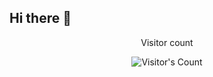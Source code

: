 ## Hi there 👋

<div align="center"> 
  <p>Visitor count</p>
  <img src="https://profile-counter.glitch.me/Andrea Borsatto/count.svg" alt="Visitor's Count" />
</div>

<!--
**BorsattoAndrea/BorsattoAndrea** is a ✨ _special_ ✨ repository because its `README.md` (this file) appears on your GitHub profile.

Here are some ideas to get you started:

- 🔭 I’m currently working on ...
- 🌱 I’m currently learning ...
- 👯 I’m looking to collaborate on ...
- 🤔 I’m looking for help with ...
- 💬 Ask me about ...
- 📫 How to reach me: ...
- 😄 Pronouns: ...
- ⚡ Fun fact: ...
-->
